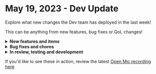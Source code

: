 # May 19, 2023 - Dev Update

Explore what new changes the Dev team has deployed in the last week!

This can be anything from new features, bug fixes or QoL changes!

<details>

<summary><strong>New features and items</strong></summary>

* Created new integration for Custom Integrations
* Added ability to filter workflows by “Updated By” column
* Showed transition icons when a custom label is applied
* Sort Crates by maturity
* Added created at date to Crate cards
* Added Microsoft Graph scope permissions for Policy.ReadWrite.AuthenticationMethod

</details>

<details>

<summary><strong>Bug fixes and chores</strong></summary>

* Added missing Directory.AccessAsUser.All in Microsoft Graph and CSP
* Added missing companyID field for autotask datto\_psa\_projects\_query action
* Fixed bug where GDAP CSP Customers were not pulling in
* Fixed CSP Customer List Duplicates
* Fixed dashboard time saved bug where hours over 23 were resetting to 0
* Fixed Microsoft Graph Subscription trigger that was not triggering
* Fixed bug causing cron triggers to fire late

</details>

<details>

<summary><strong>In review, testing and development</strong></summary>

* Additional Crate filtering options
* Sophos integration
* Action to parse HTML and XML

</details>

If you'd like to see these in action, review the latest [Open Mic recording here](../roc-open-mics/2023-roc-open-mics/may-19th-2023-custom-integrations-are-live-and-custom-workflows-from-customers-and-partner-services.md)
